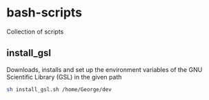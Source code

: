 # bash-scripts
Collection of scripts

## install_gsl
Downloads, installs and set up the environment variables of the GNU Scientific Library (GSL) in the given path <br/>
```bash
sh install_gsl.sh /home/George/dev
```
